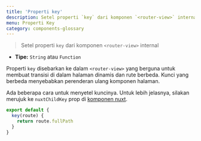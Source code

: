 ```yaml
---
title: 'Properti key'
description: Setel properti `key` dari komponen `<router-view>` internal
menu: Properti Key
category: components-glossary
---
```


> Setel properti `key` dari komponen `<router-view>` internal

- **Tipe:** `String` atau `Function`

Properti `key` disebarkan ke dalam `<router-view>` yang berguna untuk membuat transisi di dalam halaman dinamis dan rute berbeda. Kunci yang berbeda menyebabkan perenderan ulang komponen halaman.

Ada beberapa cara untuk menyetel kuncinya. Untuk lebih jelasnya, silakan merujuk ke `nuxtChildKey` prop di [komponen nuxt](/guides/features/nuxt-components).

```js
export default {
  key(route) {
    return route.fullPath
  }
}
```

